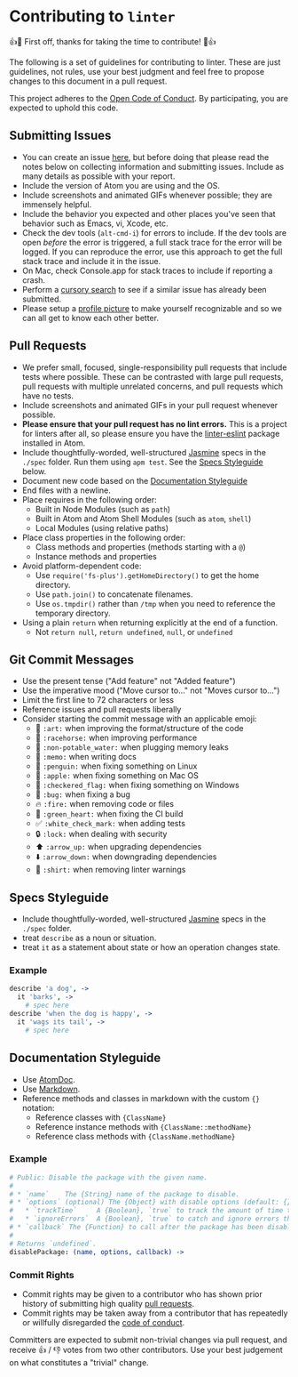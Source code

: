 # Contributing to `linter`

:+1::tada: First off, thanks for taking the time to contribute! :tada::+1:

The following is a set of guidelines for contributing to linter.
These are just guidelines, not rules, use your best judgment and feel free to
propose changes to this document in a pull request.

This project adheres to the [Open Code of Conduct][code-of-conduct]. By participating, you are expected to uphold this code.

## Submitting Issues

* You can create an issue [here](https://github.com/steelbrain/linter/issues/new), but
  before doing that please read the notes below on collecting information and submitting issues.
  Include as many details as possible with your report.
* Include the version of Atom you are using and the OS.
* Include screenshots and animated GIFs whenever possible; they are immensely
  helpful.
* Include the behavior you expected and other places you've seen that behavior
  such as Emacs, vi, Xcode, etc.
* Check the dev tools (`alt-cmd-i`) for errors to include. If the dev tools
  are open _before_ the error is triggered, a full stack trace for the error
  will be logged. If you can reproduce the error, use this approach to get the
  full stack trace and include it in the issue.
* On Mac, check Console.app for stack traces to include if reporting a crash.
* Perform a [cursory search](https://github.com/steelbrain/linter/search?q=&type=Issues&utf8=%E2%9C%93)
  to see if a similar issue has already been submitted.
* Please setup a [profile picture](https://help.github.com/articles/how-do-i-set-up-my-profile-picture)
  to make yourself recognizable and so we can all get to know each other better.

## Pull Requests

* We prefer small, focused, single-responsibility pull requests that include tests where possible. These can be contrasted with large pull requests, pull requests with multiple unrelated concerns, and pull requests which have no tests.
* Include screenshots and animated GIFs in your pull request whenever possible.
* **Please ensure that your pull request has no lint errors.** This is a project for linters after all,
  so please ensure you have the [linter-eslint](https://atom.io/packages/linter-eslint) package installed in
  Atom.
* Include thoughtfully-worded, well-structured
  [Jasmine](http://jasmine.github.io/) specs in the `./spec` folder. Run them using `apm test`. See
  the [Specs Styleguide](#specs-styleguide) below.
* Document new code based on the
  [Documentation Styleguide](#documentation-styleguide)
* End files with a newline.
* Place requires in the following order:
    * Built in Node Modules (such as `path`)
    * Built in Atom and Atom Shell Modules (such as `atom`, `shell`)
    * Local Modules (using relative paths)
* Place class properties in the following order:
    * Class methods and properties (methods starting with a `@`)
    * Instance methods and properties
* Avoid platform-dependent code:
    * Use `require('fs-plus').getHomeDirectory()` to get the home directory.
    * Use `path.join()` to concatenate filenames.
    * Use `os.tmpdir()` rather than `/tmp` when you need to reference the
      temporary directory.
* Using a plain `return` when returning explicitly at the end of a function.
    * Not `return null`, `return undefined`, `null`, or `undefined`

## Git Commit Messages

* Use the present tense ("Add feature" not "Added feature")
* Use the imperative mood ("Move cursor to..." not "Moves cursor to...")
* Limit the first line to 72 characters or less
* Reference issues and pull requests liberally
* Consider starting the commit message with an applicable emoji:
    * :art: `:art:` when improving the format/structure of the code
    * :racehorse: `:racehorse:` when improving performance
    * :non-potable_water: `:non-potable_water:` when plugging memory leaks
    * :memo: `:memo:` when writing docs
    * :penguin: `:penguin:` when fixing something on Linux
    * :apple: `:apple:` when fixing something on Mac OS
    * :checkered_flag: `:checkered_flag:` when fixing something on Windows
    * :bug: `:bug:` when fixing a bug
    * :fire: `:fire:` when removing code or files
    * :green_heart: `:green_heart:` when fixing the CI build
    * :white_check_mark: `:white_check_mark:` when adding tests
    * :lock: `:lock:` when dealing with security
    * :arrow_up: `:arrow_up:` when upgrading dependencies
    * :arrow_down: `:arrow_down:` when downgrading dependencies
    * :shirt: `:shirt:` when removing linter warnings

## Specs Styleguide

- Include thoughtfully-worded, well-structured
  [Jasmine](http://jasmine.github.io/) specs in the `./spec` folder.
- treat `describe` as a noun or situation.
- treat `it` as a statement about state or how an operation changes state.

### Example

```coffee
describe 'a dog', ->
  it 'barks', ->
    # spec here
describe 'when the dog is happy', ->
  it 'wags its tail', ->
    # spec here
```

## Documentation Styleguide

* Use [AtomDoc](https://github.com/atom/atomdoc).
* Use [Markdown](https://daringfireball.net/projects/markdown).
* Reference methods and classes in markdown with the custom `{}` notation:
    * Reference classes with `{ClassName}`
    * Reference instance methods with `{ClassName::methodName}`
    * Reference class methods with `{ClassName.methodName}`

### Example

```coffee
# Public: Disable the package with the given name.
#
# * `name`    The {String} name of the package to disable.
# * `options` (optional) The {Object} with disable options (default: {}):
#   * `trackTime`     A {Boolean}, `true` to track the amount of time taken.
#   * `ignoreErrors`  A {Boolean}, `true` to catch and ignore errors thrown.
# * `callback` The {Function} to call after the package has been disabled.
#
# Returns `undefined`.
disablePackage: (name, options, callback) ->
```

### Commit Rights

* Commit rights may be given to a contributor who has shown prior history of submitting high
quality [pull requests](#specs-styleguide).
* Commit rights may be taken away from a contributor
that has repeatedly or willfully disregarded the [code of conduct][code-of-conduct].

Committers are expected to submit non-trivial changes via pull request, and receive :+1: / :-1: votes from two other contributors. Use your best judgement on what
constitutes a "trivial" change.

[code-of-conduct]: http://todogroup.org/opencodeofconduct/#Atom/opensource@github.com
